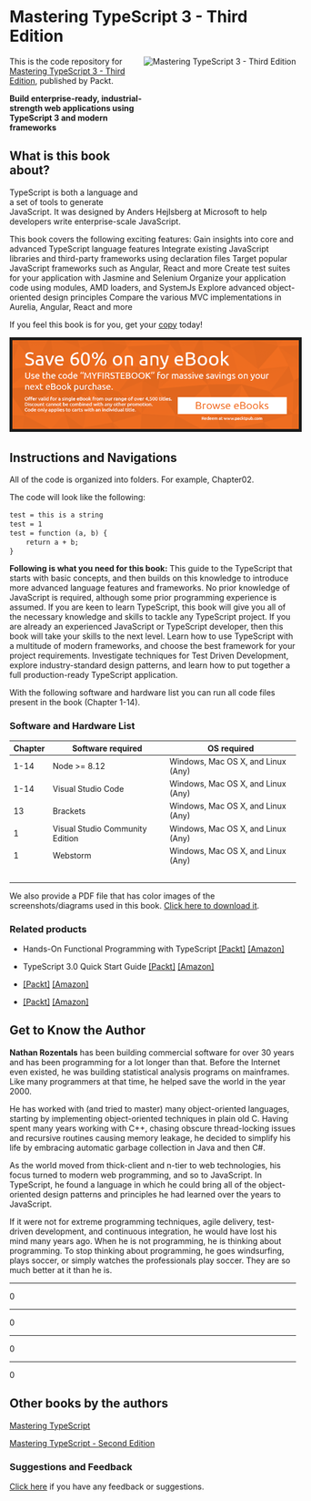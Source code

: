 # Mastering TypeScript 3 - Third Edition

<a href="https://www.packtpub.com/application-development/mastering-typescript-3-third-edition?utm_source=github&utm_medium=repository&utm_campaign=9781789536706 "><img src="https://d255esdrn735hr.cloudfront.net/sites/default/files/imagecache/ppv4_main_book_cover/B11558_MockupCover.png" alt="Mastering TypeScript 3 - Third Edition" height="256px" align="right"></a>

This is the code repository for [Mastering TypeScript 3 - Third Edition](https://www.packtpub.com/application-development/mastering-typescript-3-third-edition?utm_source=github&utm_medium=repository&utm_campaign=9781789536706 ), published by Packt.

**Build enterprise-ready, industrial-strength web applications using TypeScript 3 and modern frameworks**

## What is this book about?
TypeScript is both a language and a set of tools to generate JavaScript. It was designed by Anders Hejlsberg at Microsoft to help developers write enterprise-scale JavaScript.

This book covers the following exciting features:
Gain insights into core and advanced TypeScript language features 
Integrate existing JavaScript libraries and third-party frameworks using declaration files 
Target popular JavaScript frameworks such as Angular, React and more 
Create test suites for your application with Jasmine and Selenium 
Organize your application code using modules, AMD loaders, and SystemJs 
Explore advanced object-oriented design principles 
Compare the various MVC implementations in Aurelia, Angular, React and more 

If you feel this book is for you, get your [copy](https://www.amazon.com/dp/1789536707) today!

<a href="https://www.packtpub.com/?utm_source=github&utm_medium=banner&utm_campaign=GitHubBanner"><img src="https://raw.githubusercontent.com/PacktPublishing/GitHub/master/GitHub.png" 
alt="https://www.packtpub.com/" border="5" /></a>

## Instructions and Navigations
All of the code is organized into folders. For example, Chapter02.

The code will look like the following:
```
test = this is a string
test = 1
test = function (a, b) {
    return a + b;
}
```

**Following is what you need for this book:**
This guide to the TypeScript that starts with basic concepts, and then builds on this knowledge to introduce more advanced language features and frameworks. No prior knowledge of JavaScript is required, although some prior programming experience is assumed. If you are keen to learn TypeScript, this book will give you all of the necessary knowledge and skills to tackle any TypeScript project. If you are already an experienced JavaScript or TypeScript developer, then this book will take your skills to the next level. Learn how to use TypeScript with a multitude of modern frameworks, and choose the best framework for your project requirements. Investigate techniques for Test Driven Development, explore industry-standard design patterns, and learn how to put together a full production-ready TypeScript application.

With the following software and hardware list you can run all code files present in the book (Chapter 1-14).
### Software and Hardware List
| Chapter | Software required | OS required |
| -------- | ------------------------------------ | ----------------------------------- |
| 1-14 | Node >= 8.12  | Windows, Mac OS X, and Linux (Any) |
| 1-14 | Visual Studio Code | Windows, Mac OS X, and Linux (Any) |
| 13 | Brackets | Windows, Mac OS X, and Linux (Any) |
| 1 | Visual Studio Community Edition | Windows, Mac OS X, and Linux (Any) |
| 1 | Webstorm | Windows, Mac OS X, and Linux (Any) |
|  |  |  |
|  |  |  |
|  |  |  |
|  |  |  |
|  |  |  |

We also provide a PDF file that has color images of the screenshots/diagrams used in this book. [Click here to download it](https://www.packtpub.com/sites/default/files/downloads/9781789536706_ColorImages.pdf).

### Related products
* Hands-On Functional Programming with TypeScript [[Packt]](https://www.packtpub.com/application-development/hands-functional-programming-typescript?utm_source=github&utm_medium=repository&utm_campaign=9781788831437 ) [[Amazon]](https://www.amazon.com/dp/1788831438)

* TypeScript 3.0 Quick Start Guide [[Packt]](https://www.packtpub.com/application-development/typescript-30-quick-start-guide?utm_source=github&utm_medium=repository&utm_campaign=9781789345575 ) [[Amazon]](https://www.amazon.com/dp/178934557X)

*  [[Packt]]() [[Amazon]](https://www.amazon.com/dp/)

*  [[Packt]]() [[Amazon]](https://www.amazon.com/dp/)

## Get to Know the Author
**Nathan Rozentals**
has been building commercial software for over 30 years and has been programming for a lot longer than that. Before the Internet even existed, he was building statistical analysis programs on mainframes. Like many programmers at that time, he helped save the world in the year 2000. 

He has worked with (and tried to master) many object-oriented languages, starting by implementing object-oriented techniques in plain old C. Having spent many years working with C++, chasing obscure thread-locking issues and recursive routines causing memory leakage, he decided to simplify his life by embracing automatic garbage collection in Java and then C#. 

As the world moved from thick-client and n-tier to web technologies, his focus turned to modern web programming, and so to JavaScript. In TypeScript, he found a language in which he could bring all of the object-oriented design patterns and principles he had learned over the years to JavaScript. 

If it were not for extreme programming techniques, agile delivery, test-driven development, and continuous integration, he would have lost his mind many years ago.
When he is not programming, he is thinking about programming. To stop thinking about programming, he goes windsurfing, plays soccer, or simply watches the professionals play soccer. They are so much better at it than he is.

****
0

****
0

****
0

****
0

## Other books by the authors
[Mastering TypeScript](https://www.packtpub.com/web-development/mastering-typescript?utm_source=github&utm_medium=repository&utm_campaign=9781784399665 )

[Mastering TypeScript - Second Edition](https://www.packtpub.com/application-development/mastering-typescript-second-edition?utm_source=github&utm_medium=repository&utm_campaign=9781786468710 )

[]()

[]()

[]()

### Suggestions and Feedback
[Click here](https://docs.google.com/forms/d/e/1FAIpQLSdy7dATC6QmEL81FIUuymZ0Wy9vH1jHkvpY57OiMeKGqib_Ow/viewform) if you have any feedback or suggestions.


